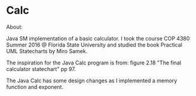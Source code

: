 # Calc

About:
  
  Java SM implementation of a basic calculator. I took the course COP 4380 Summer 2016 @ Florida State University and studied the book
  Practical UML Statecharts by Miro Samek. 
  
  The inspiration for the Java Calc program is from: figure 2.18 "The final calculator statechart" pp 97. 
  
  The Java Calc has some design changes as I implemented a memory function and exponent.


